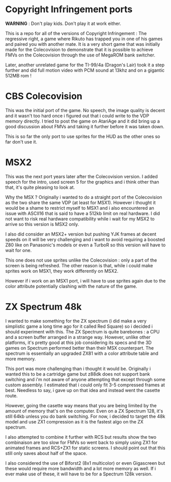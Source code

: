 Copyright Infringement  ports
==========================================
**WARNING** : Don't play kids. Don't play it at work either.

This is a repo for all of the versions of Copyright Infringement : The regressive right,
a game where Rikuto has trapped you in one of his games and paired you with another mate.
It is a very short game that was initially made for the Colecovision to demonstrate that it is possible
to achieve FMVs on the Colecovision through the use of MegaROM bank switcher.

Later, another unrelated game for the TI-99/4a (Dragon's Lair) took it a step further
and did full motion video with PCM sound at 13khz and on a gigantic 512MB rom !

CBS Colecovision
=================

This was the initial port of the game.
No speech, the image quality is decent and it wasn't too hard once i figured out that i could write to the VDP memory directly.
I tried to post the game on AtariAge and it did bring up a good discussion about FMVs and taking it further before it was taken down.

This is so far the only port to use sprites for the HUD as the other ones so far don't use it.

MSX2
====

This was the next port years later after the Colecovision version.
I added speech for the intro, used screen 5 for the graphics and i think other than that, it's quite pleasing to look at.

Why the MSX ? Originally i wanted to do a straight port of the Colecovision as the two share the same VDP (at least for MSX1).
However i thought it would be a shame to restrict myself to MSX1 and i also encountered an issue with ASCII16 that is said to have a 512kb limit on real hardware.
I did not want to risk real hardware compatibility while i wait for my MSX2 to arrive so this version is MSX2 only.

I also did consider an MSX2+ version but pushing YJK frames at decent speeds on it will be very challenging
and i want to avoid requiring a boosted Z80 like on Panasonic's models or even a TurboR
so this version will have to wait for one.

This one does not use sprites unlike the Colecovision : only a part of the screen is being refreshed.
The other reason is that, while i could make sprites work on MSX1, they work differently on MSX2.

However if i work on an MSX1 port, i will have to use sprites again due to the color attribute potentially
clashing with the nature of the game.


ZX Spectrum 48k
===============

I wanted to make something for the ZX spectrum (i did make a very simplistic game a long time ago for it called Red Square) so i decided i should experiment with this.
The ZX Spectrum is quite barebones : a CPU and a screen buffer arranged in a strange way.
However, unlike other platforms, it's pretty good at this job considering its specs and the 3D games on Spectrum performed better than their MSX counterpart.
The spectrum is essentially an upgraded ZX81 with a color attribute table and more memory.

This port was more challenging than i thought it would be.
Originally i wanted this to be a cartridge game but z88dk does not support bank switching and i'm not aware of anyone attempting that
except through some custom assembly. I estimated that i could only fit 3-5 compressed frames at best.
Needless to say, i gave up on that idea and instead went the casette route.

However, going the casette way means that you are being limited by the amount of memory that's on the computer.
Even on a ZX Spectrum 128, it's still 64kb unless you do bank switching.
For now, i decided to target the 48k model and use ZX1 compression as it is the fastest algo on the ZX spectrum.

I also attempted to combine it further with RCS but results show the two combinaison are too slow for FMVs
so went back to simply using ZX1 for animated frames and RCS+ZX1 for static screens.
I should point out that this still only saves about half of the space.

I also considered the use of Biforst2 (8x1 multicolor) or even Gigascreen but these would require more bandwidth and a lot more memory as well.
If i ever make use of these, it will have to be for a Spectrum 128k version.
